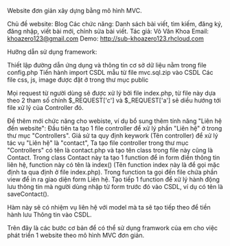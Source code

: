 
 Website đơn giản xây dựng bằng mô hình MVC.

 Chủ đề website: Blog
 Các chức năng: Danh sách bài viết, tìm kiếm, đăng ký, đăng nhập, viết bài mới, chỉnh sửa bài viết.
 Tác giả: Võ Văn Khoa
 Email: khoazero123@gmail.com
 Demo: http://sub-khoazero123.rhcloud.com

 Hưỡng dẫn sử dụng framework: 

 Thiết lập đường dẫn ứng dụng và thông tin cơ sở dữ liệu nằm trong file config.php
 Tiến hành import CSDL mẫu từ file mvc.sql.zip vào CSDL
 Các file css, js, image được đặt ở trong thư mục public
 
 Mọi request từ người dùng sẽ được xử lý bởi file index.php, từ file này dựa theo 2 tham số chính $_REQUEST['c'] và $_REQUEST['a'] sẽ diều hướng tới file xử lý của Controller đó.

 Để thêm mới chức năng cho webiste, ví dụ bổ sung thêm tính năng "Liên hệ đến website":
 Đầu tiên ta tạo 1 file controller để xử lý phần "Liên hệ" ở trong thư mục "Controllers".
 Giả sử ta quy định keywork (Tên controller) để xử lý tác vụ "Liên hệ" là "contact",
 Ta tạo file controller trong thư mục "Controllers" có tên là contact.php và tạo tên class trong file này cũng là Contact.
 Trong class Contact này ta tạo 1 function để in form điền thông tin liên hệ, function này có tên là index() (Tên function index này là để gọi mặc định ta qua định ở file index.php).
 Trong function ta gọi đến file chứa phần view để in ra giao diện form Liên hệ.
 Tạo tiếp 1 function để xử lý hành động lưu thông tin mà người dùng nhập từ form trước đó vào CSDL, ví dụ có tên là saveContact().

Hàm này sẽ có nhiệm vụ liên hệ với model mà ta sẽ tạo tiếp theo để tiền hành lưu Thông tin vào CSDL.



Trên đây là các bước cơ bản để có thể sử dụng framwork của em cho việc phát triển 1 website theo mô hình MVC đơn giản.
